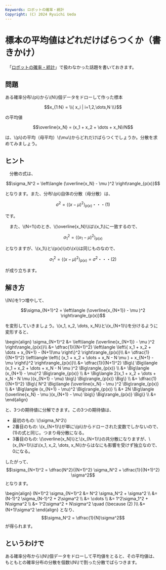 ```yaml
---
Keywords: ロボットの確率・統計
Copyright: (C) 2024 Ryuichi Ueda
---
```


# 標本の平均値はどれだけばらつくか（書きかけ）


　「[ロボットの確率・統計](https://amzn.to/4eYBEk4)」で扱わなかった話題を書いておきます。

## 問題

ある確率分布\\(p\\)から\\(N\\)個データをドローして作った標本

$$x_{1:N} = \\{ x_i | i=1,2,\dots,N \\}$$

の平均値

$$\overline{x_N} = (x_1 + x_2 + \dots + x_N)/N$$


は、\\(p\\)の平均（母平均）\\(\mu\\)からどれだけばらつくでしょうか。分散を求めてみましょう。

## ヒント


　分散の式は、


$$\sigma_N^2 = \left\langle (\overline{x_N} - \mu )^2 \right\rangle_{p(x)}$$

となります。また、分布\\(p\\)自体の分散（母分散）は、

$$\sigma^2 = \left\langle (x - \mu )^2 \right\rangle_{p(x)}\text{・・・(1)}$$

です。

　また、\\(N=1\\)のとき、\\(\overline{x_N}\\)は\\(x_1\\)に一致するので、


$$\sigma_1^2 = \left\langle (x_1 - \mu )^2 \right\rangle_{p(x)}$$

となりますが、\\(x_1\\)と\\(p(x)\\)の\\(x\\)は同じものなので、

$$\sigma_1^2 = \left\langle (x - \mu )^2 \right\rangle_{p(x)} = \sigma^2\text{・・・(2)}$$

が成り立ちます。

## 解き方

\\(N\\)を1つ増やして、

$$\sigma_{N+1}^2 = \left\langle (\overline{x_{N+1}} - \mu )^2 \right\rangle_{p(x)}$$

を変形していきましょう。\\(x_1, x_2, \dots, x_N\\)と\\(x_{N+1}\\)を分けるように変形すると、

\begin{align}
\sigma_{N+1}^2 &= \left\langle (\overline{x_{N+1}} - \mu )^2 \right\rangle_{p(x)}\\\\
&= \dfrac{1}{(N+1)^2} \left\langle \left\\{ x_1 + x_2 + \dots + x_{N+1} - (N+1)\mu \right\\}^2  \right\rangle_{p(x)}\\\\
&= \dfrac{1}{(N+1)^2} \left\langle \left\\{ (x_1 + x_2 + \dots + x_N - N \mu ) + x_{N+1} - \mu \right\\}^2 \right\rangle_{p(x)}\\\\
&= \dfrac{1}{(N+1)^2} \Big\\{ \Big\langle (x_1 + x_2 + \dots + x_N - N \mu )^2 \Big\rangle_{p(x)} \\\\
&+ \Big\langle (x_{N+1} - \mu)^2 \Big\rangle_{p(x)} \\\\
&+ \Big\langle 2(x_1 + x_2 + \dots + x_N - N \mu )(x_{N+1} - \mu) \big\\} \Big\rangle_{p(x)} \Big\\} \\\\
&= \dfrac{1}{(N+1)^2} \Big\\{ N^2 \Big\langle (\overline{x_N} - \mu )^2 \Big\rangle_{p(x)} \\\\
&+ \Big\langle (x_{N+1} - \mu)^2 \Big\rangle_{p(x)} \\\\
&+ 2N \Big\langle (\overline{x_N} -  \mu )(x_{N+1} - \mu) \big\\} \Big\rangle_{p(x)} \Big\\} \\\\
&= 
\end{align}

と、3つの期待値に分解できます。この3つの期待値は、

* 最初のもの: \\(\sigma_N^2\\)
* 2番目のもの: \\(x_{N+1}\\)が単に\\(p\\)からドローされた変数でしかないので、(1)の式と同じ。つまり母分散になる。
* 3番目のもの: \\(\overline{x_N}\\)と\\(x_{N+1}\\)の共分散になりますが、\\(x_{N+1}\\)は\\(x_1, x_2, \dots, x_N\\)からはなにも影響を受けず独立なので、0になる。


したがって、
$$\sigma_{N+1}^2 = \dfrac{N^2}{(N+1)^2} \sigma_N^2  + \dfrac{1}{(N+1)^2} \sigma^2$$ 
となります。

\begin{align}
(N+1)^2 \sigma_{N+1}^2 &= N^2 \sigma_N^2  +  \sigma^2 \\\\
&= (N-1)^2 \sigma_{N-1}^2  +  2\sigma^2 \\\\
&= \cdots \\\\
&= 1^2\sigma_1^2  +  N\sigma^2 \\\\
&= 1^2\sigma^2  +  N\sigma^2 \quad (\because (2) )\\\\
&= (N+1)\sigma^2
\end{align}
となり、
$$\sigma_N^2 = \dfrac{1}{N}\sigma^2$$
が得られます。

## というわけで


ある確率分布から\\(N\\)個データをドローして平均値をとると、その平均値は、もともとの確率分布の分散を個数\\(N\\)で割った分散でばらつきます。
